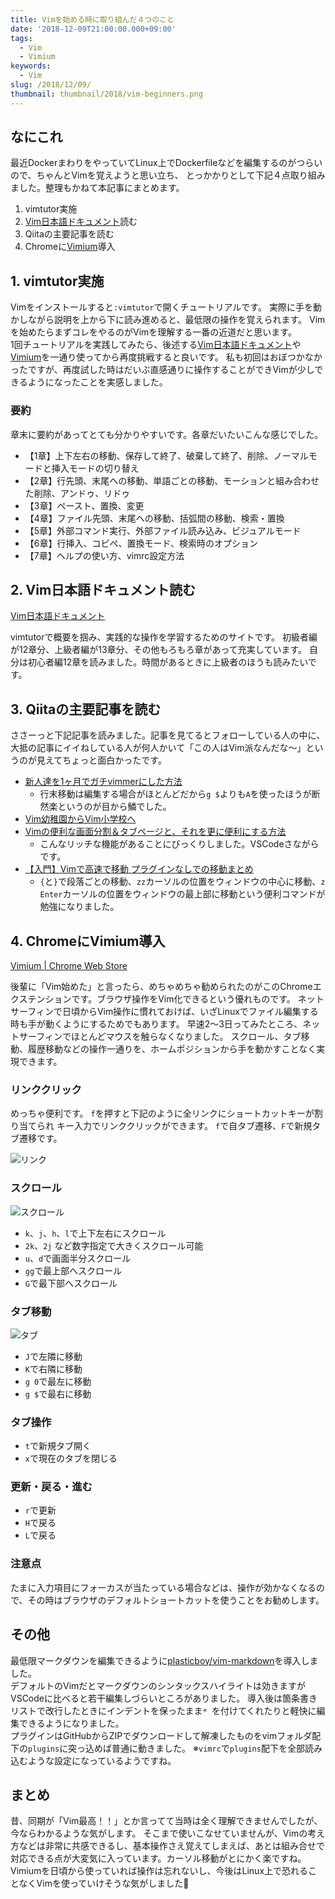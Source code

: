 ```yaml
---
title: Vimを始める時に取り組んだ４つのこと
date: '2018-12-09T21:00:00.000+09:00'
tags:
  - Vim
  - Vimium
keywords:
  - Vim
slug: /2018/12/09/
thumbnail: thumbnail/2018/vim-beginners.png
---
```


## なにこれ

最近DockerまわりをやっていてLinux上でDockerfileなどを編集するのがつらいので、ちゃんとVimを覚えようと思い立ち、
とっかかりとして下記４点取り組みました。整理もかねて本記事にまとめます。

1. vimtutor実施
2. [Vim日本語ドキュメント](https://vim-jp.org/vimdoc-ja/)読む
3. Qiitaの主要記事を読む
4. Chromeに[Vimium](https://chrome.google.com/webstore/detail/vimium/dbepggeogbaibhgnhhndojpepiihcmeb/related)導入


## 1. vimtutor実施

Vimをインストールすると`:vimtutor`で開くチュートリアルです。
実際に手を動かしながら説明を上から下に読み進めると、最低限の操作を覚えられます。
Vimを始めたらまずコレをやるのがVimを理解する一番の近道だと思います。<br />
1回チュートリアルを実践してみたら、後述する[Vim日本語ドキュメント](#2-vim日本語ドキュメント読む)や[Vimium](#4-chromeにvimium導入)を一通り使ってから再度挑戦すると良いです。
私も初回はおぼつかなかったですが、再度試した時はだいぶ直感通りに操作することができVimが少しできるようになったことを実感しました。


### 要約

章末に要約があってとても分かりやすいです。各章だいたいこんな感じでした。


* 【1章】上下左右の移動、保存して終了、破棄して終了、削除、ノーマルモードと挿入モードの切り替え
* 【2章】行先頭、末尾への移動、単語ごとの移動、モーションと組み合わせた削除、アンドゥ、リドゥ
* 【3章】ペースト、置換、変更 
* 【4章】ファイル先頭、末尾への移動、括弧間の移動、検索・置換
* 【5章】外部コマンド実行、外部ファイル読み込み、ビジュアルモード
* 【6章】行挿入、コピペ、置換モード、検索時のオプション
* 【7章】ヘルプの使い方、vimrc設定方法



## 2. Vim日本語ドキュメント読む

[Vim日本語ドキュメント](https://vim-jp.org/vimdoc-ja/)<br />

vimtutorで概要を掴み、実践的な操作を学習するためのサイトです。
初級者編が12章分、上級者編が13章分、その他もろもろ章があって充実しています。
自分は初心者編12章を読みました。時間があるときに上級者のほうも読みたいです。

## 3. Qiitaの主要記事を読む

ささーっと下記記事を読みました。記事を見てるとフォローしている人の中に、大抵の記事にイイねしている人が何人かいて「この人はVim派なんだな～」というのが見えてちょっと面白かったです。

* [新人達を1ヶ月でガチvimmerにした方法](https://qiita.com/nyantera/items/4bf29ca6f11bc797a9cb)
  * 行末移動は編集する場合がほとんどだから`g $`よりも`A`を使ったほうが断然楽というのが目から鱗でした。
* [Vim幼稚園からVim小学校へ](https://qiita.com/hachi8833/items/7beeee825c11f7437f54)
* [Vimの便利な画面分割＆タブページと、それを更に便利にする方法](https://qiita.com/tekkoc/items/98adcadfa4bdc8b5a6ca)
  * こんなリッチな機能があることにびっくりしました。VSCodeさながらです。
* [【入門】Vimで高速で移動 プラグインなしでの移動まとめ](https://qiita.com/takeharu/items/9d1c3577f8868f7b07b5)
  * `{`と`}`で段落ごとの移動、`zz`カーソルの位置をウィンドウの中心に移動、`z Enter`カーソルの位置をウィンドウの最上部に移動という便利コマンドが勉強になりました。


## 4. ChromeにVimium導入

[Vimium | Chrome Web Store](https://chrome.google.com/webstore/detail/vimium/dbepggeogbaibhgnhhndojpepiihcmeb/related)<br />

後輩に「Vim始めた」と言ったら、めちゃめちゃ勧められたのがこのChromeエクステンションです。ブラウザ操作をVim化できるという優れものです。
ネットサーフィンで日頃からVim操作に慣れておけば、いざLinuxでファイル編集する時も手が動くようにするためでもあります。
早速2～3日ってみたところ、ネットサーフィンでほとんどマウスを触らなくなりました。
スクロール、タブ移動、履歴移動などの操作一通りを、ホームポジションから手を動かすことなく実現できます。


### リンククリック

めっちゃ便利です。
`f`を押すと下記のように全リンクにショートカットキーが割り当てられ
キー入力でリンククリックができます。
`f`で自タブ遷移、`F`で新規タブ遷移です。

![リンク](./vimium-link.png)


### スクロール

![スクロール](./vimium-scroll.png)

* `k`、`j`、`h`、`l`で上下左右にスクロール
* `2k`、`2j` など数字指定で大きくスクロール可能
* `u`、`d`で画面半分スクロール
* `gg`で最上部へスクロール
* `G`で最下部へスクロール


### タブ移動

![タブ](./vimium-tab.png)

* `J`で左隣に移動
* `K`で右隣に移動
* `g 0`で最左に移動
* `g $`で最右に移動


### タブ操作

* `t`で新規タブ開く
* `x`で現在のタブを閉じる


### 更新・戻る・進む

* `r`で更新
* `H`で戻る
* `L`で戻る


### 注意点
たまに入力項目にフォーカスが当たっている場合などは、操作が効かなくなるので、その時はブラウザのデフォルトショートカットを使うことをお勧めします。



## その他

最低限マークダウンを編集できるように[plasticboy/vim-markdown](https://github.com/plasticboy/vim-markdown)を導入しました。<br />
デフォルトのVimだとマークダウンのシンタックスハイライトは効きますがVSCodeに比べると若干編集しづらいところがありました。
導入後は箇条書きリストで改行したときにインデントを保ったまま`* `を付けてくれたりと軽快に編集できるようになりました。<br />
プラグインはGitHubからZIPでダウンロードして解凍したものをvimフォルダ配下の`plugins`に突っ込めば普通に動きました。
※`vimrc`で`plugins`配下を全部読み込むような設定になっているようですね。


## まとめ

昔、同期が「Vim最高！！」とか言ってて当時は全く理解できませんでしたが、今ならわかるような気がします。
そこまで使いこなせていませんが、Vimの考え方などは非常に共感できるし、基本操作さえ覚えてしまえば、あとは組み合せで対応できる点が大変気に入っています。カーソル移動がとにかく楽ですね。<br />
Vimiumを日頃から使っていれば操作は忘れないし、今後はLinux上で恐れることなくVimを使っていけそうな気がしました🍅
